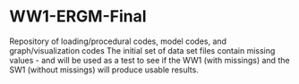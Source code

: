 WW1-ERGM-Final
==============

Repository of loading/procedural codes, model codes, and graph/visualization codes
The initial set of data set files contain missing values - and will be used as a test to see if the WW1 (with missings) and the SW1 (without missings) will produce usable results.